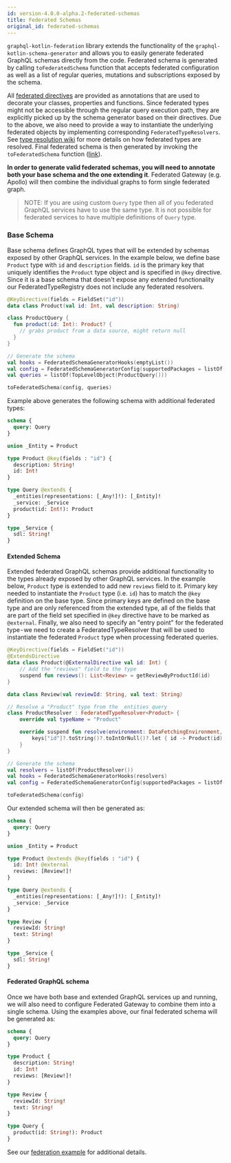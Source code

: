 ```yaml
---
id: version-4.0.0-alpha.2-federated-schemas
title: Federated Schemas
original_id: federated-schemas
---
```


`graphql-kotlin-federation` library extends the functionality of the `graphql-kotlin-schema-generator` and allows you to
easily generate federated GraphQL schemas directly from the code. Federated schema is generated by calling
`toFederatedSchema` function that accepts federated configuration as well as a list of regular queries, mutations and
subscriptions exposed by the schema.

All [federated directives](federated-directives) are provided as annotations that are used to decorate your classes,
properties and functions. Since federated types might not be accessible through the regular query execution path, they
are explicitly picked up by the schema generator based on their directives. Due to the above, we also need to provide
a way to instantiate the underlying federated objects by implementing corresponding `FederatedTypeResolvers`. See
[type resolution wiki](type-resolution) for more details on how federated types are resolved. Final federated schema
is then generated by invoking the `toFederatedSchema` function
([link](https://github.com/ExpediaGroup/graphql-kotlin/blob/master/graphql-kotlin-federation/src/main/kotlin/com/expediagroup/graphql/federation/toFederatedSchema.kt#L34)).

**In order to generate valid federated schemas, you will need to annotate both your base schema and the one extending
it**. Federated Gateway (e.g. Apollo) will then combine the individual graphs to form single federated graph.

> NOTE: If you are using custom `Query` type then all of you federated GraphQL services have to use the same type. It is
> not possible for federated services to have multiple definitions of `Query` type.

### Base Schema

Base schema defines GraphQL types that will be extended by schemas exposed by other GraphQL services. In the example
below, we define base `Product` type with `id` and `description` fields. `id` is the primary key that uniquely
identifies the `Product` type object and is specified in `@key` directive. Since it is a base schema that doesn't expose
any extended functionality our FederatedTypeRegistry does not include any federated resolvers.

```kotlin
@KeyDirective(fields = FieldSet("id"))
data class Product(val id: Int, val description: String)

class ProductQuery {
  fun product(id: Int): Product? {
    // grabs product from a data source, might return null
  }
}

// Generate the schema
val hooks = FederatedSchemaGeneratorHooks(emptyList())
val config = FederatedSchemaGeneratorConfig(supportedPackages = listOf("org.example"), hooks = hooks)
val queries = listOf(TopLevelObject(ProductQuery()))

toFederatedSchema(config, queries)
```

Example above generates the following schema with additional federated types:

```graphql
schema {
  query: Query
}

union _Entity = Product

type Product @key(fields : "id") {
  description: String!
  id: Int!
}

type Query @extends {
  _entities(representations: [_Any!]!): [_Entity]!
  _service: _Service
  product(id: Int!): Product
}

type _Service {
  sdl: String!
}
```

#### Extended Schema

Extended federated GraphQL schemas provide additional functionality to the types already exposed by other GraphQL
services. In the example below, `Product` type is extended to add new `reviews` field to it. Primary key needed to
instantiate the `Product` type (i.e. `id`) has to match the `@key` definition on the base type. Since primary keys are
defined on the base type and are only referenced from the extended type, all of the fields that are part of the field
set specified in `@key` directive have to be marked as `@external`. Finally, we also need to specify an "entry point"
for the federated type - we need to create a FederatedTypeResolver that will be used to instantiate the federated
`Product` type when processing federated queries.

```kotlin
@KeyDirective(fields = FieldSet("id"))
@ExtendsDirective
data class Product(@ExternalDirective val id: Int) {
    // Add the "reviews" field to the type
    suspend fun reviews(): List<Review> = getReviewByProductId(id)
}

data class Review(val reviewId: String, val text: String)

// Resolve a "Product" type from the _entities query
class ProductResolver : FederatedTypeResolver<Product> {
    override val typeName = "Product"

    override suspend fun resolve(environment: DataFetchingEnvironment, representations: List<Map<String, Any>>): List<Product?> = representations.map { keys ->
        keys["id"]?.toString()?.toIntOrNull()?.let { id -> Product(id) }
    }
}

// Generate the schema
val resolvers = listOf(ProductResolver())
val hooks = FederatedSchemaGeneratorHooks(resolvers)
val config = FederatedSchemaGeneratorConfig(supportedPackages = listOf("org.example"), hooks = hooks)

toFederatedSchema(config)
```

Our extended schema will then be generated as:

```graphql
schema {
  query: Query
}

union _Entity = Product

type Product @extends @key(fields : "id") {
  id: Int! @external
  reviews: [Review!]!
}

type Query @extends {
  _entities(representations: [_Any!]!): [_Entity]!
  _service: _Service
}

type Review {
  reviewId: String!
  text: String!
}

type _Service {
  sdl: String!
}
```

#### Federated GraphQL schema

Once we have both base and extended GraphQL services up and running, we will also need to configure Federated Gateway
to combine them into a single schema. Using the examples above, our final federated schema will be generated as:

```graphql
schema {
  query: Query
}

type Product {
  description: String!
  id: Int!
  reviews: [Review!]!
}

type Review {
  reviewId: String!
  text: String!
}

type Query {
  product(id: String!): Product
}
```

See our [federation example](https://github.com/ExpediaGroup/graphql-kotlin/tree/master/examples/federation) for additional details.
